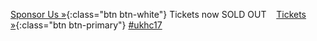 <span class="left">[Sponsor Us &raquo;][1]{:class="btn btn-white"}</span>
Tickets now SOLD OUT &nbsp;&nbsp; [Tickets &raquo;][2]{:class="btn btn-primary"}
<span class="right">[#ukhc17](https://twitter.com/search?q=%23ukhc17)</span>

[1]: https://paper.dropbox.com/doc/UKHealthCamp-sponsorship-VwrXp3lWzdGRqQo1PGf13
[2]: https://ti.to/ukhealthcamp/2017
